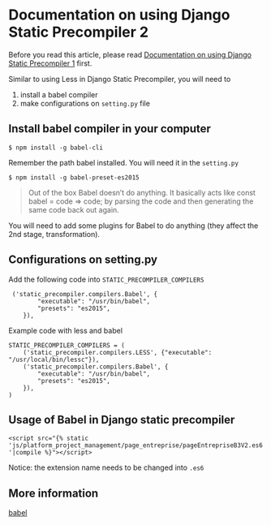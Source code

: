 # Documentation on using Django Static Precompiler 2

Before you read this article, please read [Documentation on using Django Static Precompiler 1](https://github.com/shenlin192/myNotes/blob/master/DjangoWithLess.md) first.

Similar to using Less in Django Static Precompiler, you will need to 

1. install a babel compiler 
2. make configurations on `setting.py` file

## Install babel compiler in your computer

`$ npm install -g babel-cli`

Remember the path babel installed. You will need it in the `setting.py` 

`$ npm install -g babel-preset-es2015`

> Out of the box Babel doesn’t do anything. It basically acts like const babel = code => code; by parsing the code and then generating the same code back out again.

You will need to add some plugins for Babel to do anything (they affect the 2nd stage, transformation).

##  Configurations on setting.py

Add the following code into `STATIC_PRECOMPILER_COMPILERS`

```
 ('static_precompiler.compilers.Babel', {
        "executable": "/usr/bin/babel",
        "presets": "es2015",
    }),
```

Example code with less and babel
```
STATIC_PRECOMPILER_COMPILERS = (
    ('static_precompiler.compilers.LESS', {"executable": "/usr/local/bin/lessc"}),
    ('static_precompiler.compilers.Babel', {
        "executable": "/usr/bin/babel",
        "presets": "es2015",
    }),
)
```


## Usage of Babel in Django static precompiler
`<script src="{% static 'js/platform_project_management/page_entreprise/pageEntrepriseB3V2.es6'|compile %}"></script>`

Notice: the extension name needs to be changed into `.es6`

## More information
[babel](https://babeljs.io/)
